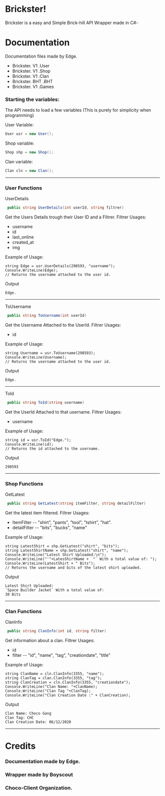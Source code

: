 # Brickster!

Brickster is a easy and Simple Brick-hill API Wrapper made in C#-


# Documentation

Documentation files made by Edge.

 - Brickster. V1 .User
 - Brickster. V1 .Shop
 - Brickster. V1 .Clan
 - Brickster. BHT .BHT
 - Brickster. V1 .Games

### Starting the variables:

The API needs to load a few variables (This is purely for simplicity when programming)

User Variable:
```csharp
User usr = new User();
```
Shop variable:
```csharp
Shop shp = new Shop();
```
Clan variable:
```csharp
Clan cln = new Clan();
```

---
### User Functions

UserDetails
  ```csharp
   public string UserDetails(int userId, string filtrer)
   ```
Get the Users Details trough their User ID and a Filtrer.
Filtrer Usages:

 - username
 - id
 - last_online
 - created_at
 - img

Example of Usage:

```Csharp
string Edge = usr.UserDetails(298593, "username");
Console.WriteLine(Edge);
// Returns the username attached to the user id.
```
Output

`Edge.`

---

ToUsername 
  ```csharp
   public string ToUsername(int userId)
   ```
Get the Username Attached to the UserId.
Filtrer Usages:

 - id


Example of Usage:

```Csharp
string Username = usr.ToUsername(298593);
Console.WriteLine(Username);
// Returns the username attached to the user id.
```
Output

`Edge.`

---

ToId 
  ```csharp
   public string ToId(string username)
   ```
Get the UserId Attached to that username.
Filtrer Usages:

 - username


Example of Usage:

```Csharp
string id = usr.ToId("Edge.");
Console.WriteLine(id);
// Returns the id attached to the username.
```
Output

`298593`

---
### Shop Functions

GetLatest
  ```csharp
   public string GetLatest(string itemFilter, string detailFilter)
   ```
Get the latest item filtered.
Filtrer Usages:

 - ItemFilter -- "shirt", "pants", "tool", "tshirt", "hat".
 - detailFilter -- "bits", "bucks", "name"


Example of Usage:

```Csharp
string LatestShirt = shp.GetLatest("shirt", "bits");
string LatestShirtName = shp.GetLatest("shirt", "name");
Console.WriteLine("Latest Shirt Uploaded:\n");
Console.WriteLine("'"+LatesShirtName +  "` With a total value of: ");
Console.WriteLine(LatestShirt + " Bits");
// Returns the username and bits of the latest shirt uploaded.
```
Output

```
Latest Shirt Uploaded:
`Space Builder Jacket` With a total value of:
30 Bits
```
---
### Clan Functions
ClanInfo
  ```csharp
   public string ClanInfo(int id, string filter)
   ```
Get information about a clan.
Filtrer Usages:

 - id 
 - filter -- "id", "name", "tag", "creationdate", "title"


Example of Usage:

```Csharp
string ClanName = cln.ClanInfo(3355, "name");
string ClanTag = clan.ClanInfo(3355, "tag");
string ClanCreation = cln.ClanInfo(3355, "creationdate");
Console.WriteLine("Clan Name: "+ClanName);
Console.WriteLine("Clan Tag "+ClanTag);
Console.WriteLine("Clan Creation Date :" + ClanCreation);
```
Output

```
Clan Name: Choco Gang
Clan Tag: CHC
Clan Creation Date: 06/12/2020
```


---
# Credits

### Documentation made by Edge.
### Wrapper made by Boyscout
### Choco-Client Organization.

